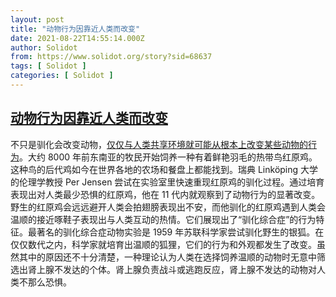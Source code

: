 ```yaml
---
layout: post
title: "动物行为因靠近人类而改变"
date: 2021-08-22T14:55:14.000Z
author: Solidot
from: https://www.solidot.org/story?sid=68637
tags: [ Solidot ]
categories: [ Solidot ]
---
```

<!--1629644114000-->
[动物行为因靠近人类而改变](https://www.solidot.org/story?sid=68637)
------

<div>
不只是驯化会改变动物，<a href="https://www.bbc.com/future/article/20210805-the-animals-changed-by-proximity-to-humans" target="_blank">仅仅与人类共享环境就可能从根本上改变某些动物的行为</a>。大约 8000 年前东南亚的牧民开始饲养一种有着鲜艳羽毛的热带鸟红原鸡。这种鸟的后代鸡如今在世界各地的农场和餐盘上都能找到。瑞典 Linköping 大学的伦理学教授 Per Jensen 尝试在实验室里快速重现红原鸡的驯化过程。通过培育表现出对人类最少恐惧的红原鸡，他在 11 代内就观察到了动物行为的显著改变。野生的红原鸡会远远避开人类会拍翅膀表现出不安，而他驯化的红原鸡遇到人类会温顺的接近啄鞋子表现出与人类互动的热情。它们展现出了“驯化综合症”的行为特征。最著名的驯化综合症动物实验是 1959 年苏联科学家尝试驯化野生的银狐。在仅仅数代之内，科学家就培育出温顺的狐狸，它们的行为和外观都发生了改变。虽然其中的原因还不十分清楚，一种理论认为人类在选择饲养温顺的动物时无意中筛选出肾上腺不发达的个体。肾上腺负责战斗或逃跑反应，肾上腺不发达的动物对人类不那么恐惧。
</div>
